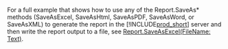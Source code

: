 For a full example that shows how to use any of the Report.SaveAs* methods (SaveAsExcel, SaveAsHtml, SaveAsPDF, SaveAsWord, or SaveAsXML) to generate the report in the [!INCLUDE[prod_short](prod_short.md)] server and then write the report output to a file, see [Report.SaveAsExcel(FileName: Text)](../methods-auto/report/report-saveasexcel-method.md).  